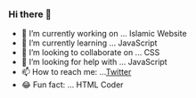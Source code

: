 ### Hi there 👋


- 🔭 I’m currently working on ... Islamic Website
- 🌱 I’m currently learning ... JavaScript
- 👯 I’m looking to collaborate on ... CSS
- 🤔 I’m looking for help with ... JavaScript
- 📫 How to reach me: ...[Twitter](https://twitter.com/MAhmad_787)
- 😂 Fun fact: ... HTML Coder
